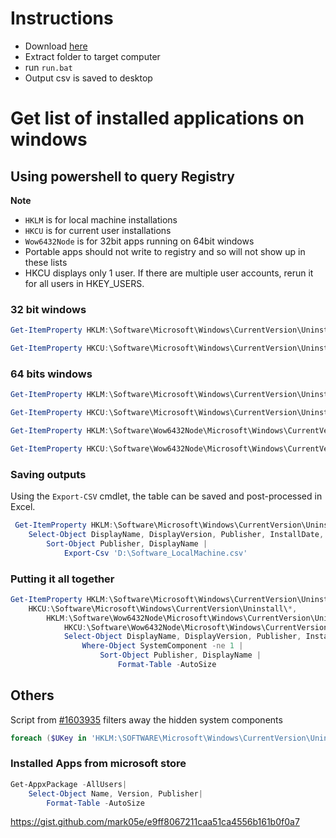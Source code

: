 # Instructions
- Download [here](https://github.com/lokkelvin2/sysadmin/archive/refs/tags/v2.zip)
- Extract folder to target computer
- run `run.bat`
- Output csv is saved to desktop

# Get list of installed applications on windows


## Using powershell to query Registry
**Note** 
- `HKLM` is for local machine installations
- `HKCU` is for current user installations
- `Wow6432Node` is for 32bit apps running on 64bit windows
- Portable apps should not write to registry and so will not show up in these lists
- HKCU displays only 1 user. If there are multiple user accounts, rerun it for all users in HKEY_USERS.


### 32 bit windows
```powershell
Get-ItemProperty HKLM:\Software\Microsoft\Windows\CurrentVersion\Uninstall\* | Select-Object DisplayName, DisplayVersion, Publisher, InstallDate, SystemComponent  | Sort-Object Publisher, DisplayName | Format-Table -AutoSize

Get-ItemProperty HKCU:\Software\Microsoft\Windows\CurrentVersion\Uninstall\* | Select-Object DisplayName, DisplayVersion, Publisher, InstallDate, SystemComponent  | Sort-Object Publisher, DisplayName | Format-Table -AutoSize
```

### 64 bits windows
```powershell
Get-ItemProperty HKLM:\Software\Microsoft\Windows\CurrentVersion\Uninstall\* | Select-Object DisplayName, DisplayVersion, Publisher, InstallDate, SystemComponent  | Sort-Object Publisher, DisplayName | Format-Table -AutoSize

Get-ItemProperty HKCU:\Software\Microsoft\Windows\CurrentVersion\Uninstall\* | Select-Object DisplayName, DisplayVersion, Publisher, InstallDate, SystemComponent  | Sort-Object Publisher, DisplayName | Format-Table -AutoSize

Get-ItemProperty HKLM:\Software\Wow6432Node\Microsoft\Windows\CurrentVersion\Uninstall\* | Select-Object DisplayName, DisplayVersion, Publisher, InstallDate, SystemComponent  | Sort-Object Publisher, DisplayName | Format-Table -AutoSize

Get-ItemProperty HKCU:\Software\Wow6432Node\Microsoft\Windows\CurrentVersion\Uninstall\* | Select-Object DisplayName, DisplayVersion, Publisher, InstallDate, SystemComponent  | Sort-Object Publisher, DisplayName | Format-Table -AutoSize
```
### Saving outputs
Using the `Export-CSV` cmdlet, the table can be saved and post-processed in Excel.
``` powershell
 Get-ItemProperty HKLM:\Software\Microsoft\Windows\CurrentVersion\Uninstall\* | 
    Select-Object DisplayName, DisplayVersion, Publisher, InstallDate, SystemComponent  | 
        Sort-Object Publisher, DisplayName | 
            Export-Csv 'D:\Software_LocalMachine.csv'
```

### Putting it all together
```powershell
Get-ItemProperty HKLM:\Software\Microsoft\Windows\CurrentVersion\Uninstall\*,
    HKCU:\Software\Microsoft\Windows\CurrentVersion\Uninstall\*,
        HKLM:\Software\Wow6432Node\Microsoft\Windows\CurrentVersion\Uninstall\*,
            HKCU:\Software\Wow6432Node\Microsoft\Windows\CurrentVersion\Uninstall\* | 
            Select-Object DisplayName, DisplayVersion, Publisher, InstallDate, SystemComponent  | 
                Where-Object SystemComponent -ne 1 |
                    Sort-Object Publisher, DisplayName | 
                        Format-Table -AutoSize
```

## Others
Script from
[#1603935](https://superuser.com/a/1603935) filters away the hidden system components
```powershell
foreach ($UKey in 'HKLM:\SOFTWARE\Microsoft\Windows\CurrentVersion\Uninstall\*','HKLM:\SOFTWARE\Wow6432node\Microsoft\Windows\CurrentVersion\Uninstall\*','HKCU:\SOFTWARE\Microsoft\Windows\CurrentVersion\Uninstall\*','HKCU:\SOFTWARE\Wow6432node\Microsoft\Windows\CurrentVersion\Uninstall\*'){foreach ($Product in (Get-ItemProperty $UKey -ErrorAction SilentlyContinue)){if($Product.DisplayName -and $Product.SystemComponent -ne 1){$Product.DisplayName}}}
```


### Installed Apps from microsoft store
```powershell
Get-AppxPackage -AllUsers|
    Select-Object Name, Version, Publisher|
        Format-Table -AutoSize
```

https://gist.github.com/mark05e/e9ff8067211caa51ca4556b161b0f0a7


